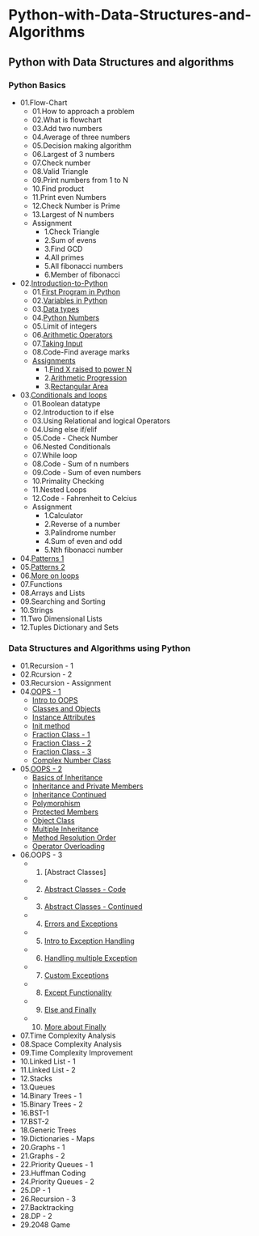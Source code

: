 # Python-with-Data-Structures-and-Algorithms
## Python with Data Structures and algorithms
### Python Basics
  - 01.Flow-Chart
    - 01.How to approach a problem
    - 02.What is flowchart
    - 03.Add two numbers
    - 04.Average of three numbers
    - 05.Decision making algorithm
    - 06.Largest of 3 numbers
    - 07.Check number
    - 08.Valid Triangle
    - 09.Print numbers from 1 to N
    - 10.Find product
    - 11.Print even Numbers
    - 12.Check Number is Prime
    - 13.Largest of N numbers
    - Assignment
       - 1.Check Triangle
       - 2.Sum of evens
       - 3.Find GCD
       - 4.All primes
       - 5.All fibonacci numbers
       - 6.Member of fibonacci
  - 02.[Introduction-to-Python](https://github.com/PramitSahoo/Python-with-Data-Structures-and-Algorithms/tree/main/01.Python-Basics/02.Introduction-to-Python)
    - 01.[First Program in Python](https://github.com/PramitSahoo/Python-with-Data-Structures-and-Algorithms/blob/main/01.Python-Basics/02.Introduction-to-Python/01.%20First-Program-in-Python.ipynb)
    - 02.[Variables in Python](https://github.com/PramitSahoo/Python-with-Data-Structures-and-Algorithms/blob/main/01.Python-Basics/02.Introduction-to-Python/02.%20Variables.ipynb)
    - 03.[Data types](https://github.com/PramitSahoo/Python-with-Data-Structures-and-Algorithms/blob/main/01.Python-Basics/02.Introduction-to-Python/03.%20Data-Types.ipynb)
    - 04.[Python Numbers](https://github.com/PramitSahoo/Python-with-Data-Structures-and-Algorithms/blob/main/01.Python-Basics/02.Introduction-to-Python/04.%20Python-Numbers.ipynb)
    - 05.Limit of integers
    - 06.[Arithmetic Operators](https://github.com/PramitSahoo/Python-with-Data-Structures-and-Algorithms/blob/main/01.Python-Basics/02.Introduction-to-Python/05.%20Arithmetic-Operators.ipynb)
    - 07.[Taking Input](https://github.com/PramitSahoo/Python-with-Data-Structures-and-Algorithms/blob/main/01.Python-Basics/02.Introduction-to-Python/06.%20Taking-Input.ipynb)
    - 08.Code-Find average marks
    - [Assignments](https://github.com/PramitSahoo/Python-with-Data-Structures-and-Algorithms/blob/main/01.Python-Basics/02.Introduction-to-Python/Assignment.ipynb)
        - 1.[Find X raised to power N](https://github.com/PramitSahoo/Python-with-Data-Structures-and-Algorithms/blob/main/01.Python-Basics/02.Introduction-to-Python/Assignment.ipynb)
        - 2.[Arithmetic Progression](https://github.com/PramitSahoo/Python-with-Data-Structures-and-Algorithms/blob/main/01.Python-Basics/02.Introduction-to-Python/Assignment.ipynb)
        - 3.[Rectangular Area](https://github.com/PramitSahoo/Python-with-Data-Structures-and-Algorithms/blob/main/01.Python-Basics/02.Introduction-to-Python/Assignment.ipynb)
  - 03.[Conditionals and loops](https://github.com/pramit026/Python-with-Data-Structures-and-Algorithms/tree/main/01.Python-Basics/03.%20Conditionals%20and%20Loops)
    - 01.Boolean datatype
    - 02.Introduction to if else
    - 03.Using Relational and logical Operators
    - 04.Using else if/elif
    - 05.Code - Check Number
    - 06.Nested Conditionals
    - 07.While loop
    - 08.Code - Sum of n numbers
    - 09.Code - Sum of even numbers
    - 10.Primality Checking
    - 11.Nested Loops
    - 12.Code - Fahrenheit to Celcius
    - Assignment
        - 1.Calculator
        - 2.Reverse of a number
        - 3.Palindrome number
        - 4.Sum of even and odd
        - 5.Nth fibonacci number
  - 04.[Patterns 1](https://github.com/pramit026/Python-with-Data-Structures-and-Algorithms/tree/main/01.Python-Basics/04.%20Patterns%201)
  - 05.[Patterns 2](https://github.com/pramit026/Python-with-Data-Structures-and-Algorithms/tree/main/01.Python-Basics/05.%20Patterns%202)
  - 06.[More on loops](https://github.com/pramit026/Python-with-Data-Structures-and-Algorithms/tree/main/01.Python-Basics/06.%20More%20on%20Loops)
  - 07.Functions
  - 08.Arrays and Lists
  - 09.Searching and Sorting
  - 10.Strings
  - 11.Two Dimensional Lists
  - 12.Tuples Dictionary and Sets
### Data Structures and Algorithms using Python
  - 01.Recursion - 1
  - 02.Rcursion - 2
  - 03.Recursion - Assignment
  - 04.[OOPS - 1](https://github.com/pramit026/Python-with-Data-Structures-and-Algorithms/tree/main/02.Data-Structures-and-Algorithms/04.OOPS-1)
      - [Intro to OOPS]()
      - [Classes and Objects](https://github.com/pramit026/Python-with-Data-Structures-and-Algorithms/blob/main/02.Data-Structures-and-Algorithms/04.OOPS-1/01.Classes-and-objects.ipynb)
      - [Instance Attributes](https://github.com/pramit026/Python-with-Data-Structures-and-Algorithms/blob/main/02.Data-Structures-and-Algorithms/04.OOPS-1/02.Instance-attributes.ipynb)
      - [Init method](https://github.com/pramit026/Python-with-Data-Structures-and-Algorithms/blob/main/02.Data-Structures-and-Algorithms/04.OOPS-1/03.Init-method.ipynb)
      - [Fraction Class - 1](https://github.com/pramit026/Python-with-Data-Structures-and-Algorithms/blob/main/02.Data-Structures-and-Algorithms/04.OOPS-1/05.Fraction-Class-1.ipynb)
      - [Fraction Class - 2](https://github.com/pramit026/Python-with-Data-Structures-and-Algorithms/blob/main/02.Data-Structures-and-Algorithms/04.OOPS-1/06.Fraction-class-2.ipynb)
      - [Fraction Class - 3](https://github.com/pramit026/Python-with-Data-Structures-and-Algorithms/blob/main/02.Data-Structures-and-Algorithms/04.OOPS-1/07.Fraction-class-3.ipynb)
      - [Complex Number Class](https://github.com/pramit026/Python-with-Data-Structures-and-Algorithms/blob/main/02.Data-Structures-and-Algorithms/04.OOPS-1/08.Complex-Number-Class.ipynb)
  - 05.[OOPS - 2](https://github.com/pramit026/Python-with-Data-Structures-and-Algorithms/tree/main/02.Data-Structures-and-Algorithms/05.OOPS-2)
      - [Basics of Inheritance](https://github.com/pramit026/Python-with-Data-Structures-and-Algorithms/blob/main/02.Data-Structures-and-Algorithms/05.OOPS-2/01.Basics-of-inheritance.ipynb)
      - [Inheritance and Private Members](https://github.com/pramit026/Python-with-Data-Structures-and-Algorithms/blob/main/02.Data-Structures-and-Algorithms/05.OOPS-2/02.Inheritance-and-private-members.ipynb)
      - [Inheritance Continued](https://github.com/pramit026/Python-with-Data-Structures-and-Algorithms/blob/main/02.Data-Structures-and-Algorithms/05.OOPS-2/03.Inheritance-continued.ipynb)
      - [Polymorphism](https://github.com/pramit026/Python-with-Data-Structures-and-Algorithms/blob/main/02.Data-Structures-and-Algorithms/05.OOPS-2/04.Polymorphism.ipynb)
      - [Protected Members](https://github.com/pramit026/Python-with-Data-Structures-and-Algorithms/blob/main/02.Data-Structures-and-Algorithms/05.OOPS-2/05.Protected-members.ipynb)
      - [Object Class](https://github.com/pramit026/Python-with-Data-Structures-and-Algorithms/blob/main/02.Data-Structures-and-Algorithms/05.OOPS-2/06.Object-Class.ipynb)
      - [Multiple Inheritance](https://github.com/pramit026/Python-with-Data-Structures-and-Algorithms/blob/main/02.Data-Structures-and-Algorithms/05.OOPS-2/07.Multiple-inheritance.ipynb)
      - [Method Resolution Order](https://github.com/pramit026/Python-with-Data-Structures-and-Algorithms/blob/main/02.Data-Structures-and-Algorithms/05.OOPS-2/08.Method-Resolution-order.ipynb)
      - [Operator Overloading](https://github.com/pramit026/Python-with-Data-Structures-and-Algorithms/blob/main/02.Data-Structures-and-Algorithms/05.OOPS-2/09.Operator-overloading.ipynb)
  - 06.OOPS - 3
      - 01. [Abstract Classes]
      - 02. [Abstract Classes - Code](https://github.com/pramit026/Python-with-Data-Structures-and-Algorithms/blob/main/02.Data-Structures-and-Algorithms/06.OOPS-3/01.Abstract-classes-code.ipynb)
      - 03. [Abstract Classes - Continued](https://github.com/pramit026/Python-with-Data-Structures-and-Algorithms/blob/main/02.Data-Structures-and-Algorithms/06.OOPS-3/02.Abstract-classes-continued.ipynb)
      - 04. [Errors and Exceptions](https://github.com/pramit026/Python-with-Data-Structures-and-Algorithms/blob/main/02.Data-Structures-and-Algorithms/06.OOPS-3/03.Errors-and-Exceptions.ipynb)
      - 05. [Intro to Exception Handling](https://github.com/pramit026/Python-with-Data-Structures-and-Algorithms/blob/main/02.Data-Structures-and-Algorithms/06.OOPS-3/04.Intro-to-exception-handling.ipynb)
      - 06. [Handling multiple Exception](https://github.com/pramit026/Python-with-Data-Structures-and-Algorithms/blob/main/02.Data-Structures-and-Algorithms/06.OOPS-3/05.Handling-multiple-exceptions.ipynb)
      - 07. [Custom Exceptions](https://github.com/pramit026/Python-with-Data-Structures-and-Algorithms/blob/main/02.Data-Structures-and-Algorithms/06.OOPS-3/06.Custom-Exceptions.ipynb)
      - 08. [Except Functionality](https://github.com/pramit026/Python-with-Data-Structures-and-Algorithms/blob/main/02.Data-Structures-and-Algorithms/06.OOPS-3/07.Except-Functionality.ipynb)
      - 09. [Else and Finally](https://github.com/pramit026/Python-with-Data-Structures-and-Algorithms/blob/main/02.Data-Structures-and-Algorithms/06.OOPS-3/08.Else-and-finally.ipynb)
      - 10. [More about Finally](https://github.com/pramit026/Python-with-Data-Structures-and-Algorithms/blob/main/02.Data-Structures-and-Algorithms/06.OOPS-3/09.More-about-finally.ipynb)
  - 07.Time Complexity Analysis
  - 08.Space Complexity Analysis
  - 09.Time Complexity Improvement
  - 10.Linked List - 1
  - 11.Linked List - 2
  - 12.Stacks
  - 13.Queues
  - 14.Binary Trees - 1
  - 15.Binary Trees - 2
  - 16.BST-1
  - 17.BST-2
  - 18.Generic Trees
  - 19.Dictionaries - Maps
  - 20.Graphs - 1
  - 21.Graphs - 2
  - 22.Priority Queues - 1
  - 23.Huffman Coding 
  - 24.Priority Queues - 2
  - 25.DP - 1
  - 26.Recursion - 3
  - 27.Backtracking
  - 28.DP - 2
  - 29.2048 Game
